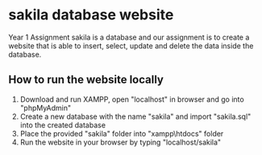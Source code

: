 # sakila database website
Year 1 Assignment
sakila is a database and our assignment is to create a website that is able to insert, select, update and delete the data inside the database.

## How to run the website locally

1. Download and run XAMPP, open "localhost" in browser and go into "phpMyAdmin"
2. Create a new database with the name "sakila" and import "sakila.sql" into the created database
3. Place the provided "sakila" folder into "xampp\htdocs" folder
4. Run the website in your browser by typing "localhost/sakila"
